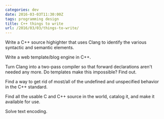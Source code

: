 ```yaml
---
categories: dev
date: 2016-03-03T11:30:00Z
tags: programming design
title: C++ things to write
url: /2016/03/03/things-to-write/
---
```


Write a C++ source highighter that uses Clang to identify the various
syntactic and semantic elements.

Write a web template/blog engine in C++.

Turn Clang into a two-pass compiler so that forward declarations aren't
needed any more. Do templates make this impossible? Find out.

Find a way to get rid of most/all of the undefined and unspecified
behavior in the C++ standard.

Find all the usable C and C++ source in the world, catalog it, and make it
available for use.

Solve text encoding.
